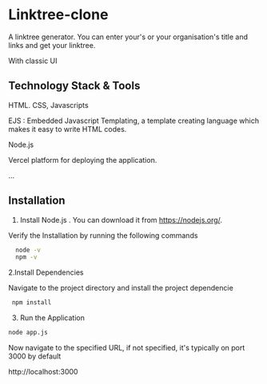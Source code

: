 
# Linktree-clone

A linktree generator. You can enter your's or your organisation's title and links and get your linktree.

With classic UI


## Technology Stack & Tools

HTML. CSS, Javascripts

EJS : Embedded Javascript Templating, a template creating language which makes it easy to write HTML codes.

Node.js

Vercel platform for deploying the application.

...


## Installation

1. Install Node.js .   You can download it from https://nodejs.org/. 

Verify the Installation by running the following commands 

```bash
  node -v
  npm -v

```
2.Install Dependencies

Navigate to the project directory and install the project dependencie 

```bash
 npm install

```

3. Run the Application 

```bash
node app.js

```
Now navigate to the specified URL, if not specified, it's typically on port 3000 by default

http://localhost:3000


    